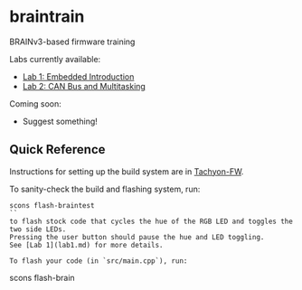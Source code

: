 # braintrain
BRAINv3-based firmware training

Labs currently available:
- [Lab 1: Embedded Introduction](lab1.md)
- [Lab 2: CAN Bus and Multitasking](lab2.md)

Coming soon:
- Suggest something!

## Quick Reference
Instructions for setting up the build system are in [Tachyon-FW](https://github.com/CalSol/Tachyon-FW#setup).

To sanity-check the build and flashing system, run:
```
scons flash-braintest
``
to flash stock code that cycles the hue of the RGB LED and toggles the two side LEDs.
Pressing the user button should pause the hue and LED toggling.
See [Lab 1](lab1.md) for more details.

To flash your code (in `src/main.cpp`), run:
```
scons flash-brain
```
